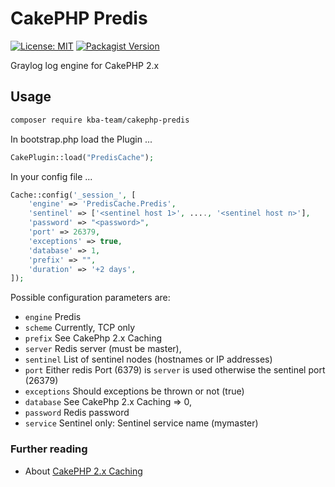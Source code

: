 # CakePHP Predis

[![License: MIT][license-mit]](LICENSE)
[![Packagist Version][packagist-badge]][packagist]

Graylog log engine for CakePHP 2.x

## Usage

```bash
composer require kba-team/cakephp-predis
```

In bootstrap.php load the Plugin ...

```php
CakePlugin::load("PredisCache");
```

In your config file ...

```php
Cache::config('_session_', [
    'engine' => 'PredisCache.Predis',
    'sentinel' => ['<sentinel host 1>', ...., '<sentinel host n>'],
    'password' => "<password>",
    'port' => 26379,
    'exceptions' => true,
    'database' => 1,
    'prefix' => "",
    'duration' => '+2 days', 
]);
```

Possible configuration parameters are:
* `engine`  Predis
* `scheme`  Currently, TCP only
* `prefix`  See CakePhp 2.x Caching
* `server`   Redis server (must be master),
* `sentinel`  List of sentinel nodes (hostnames or IP addresses)
* `port`    Either redis Port (6379) is `server` is used otherwise the sentinel port (26379)
* `exceptions` Should exceptions be thrown or not (true)
* `database` See CakePhp 2.x Caching                         => 0,
* `password` Redis password
* `service`  Sentinel only: Sentinel service name (mymaster)

### Further reading

* About [CakePHP 2.x Caching](https://book.cakephp.org/2/en/core-libraries/caching.html)


[license-mit]: https://img.shields.io/badge/license-MIT-blue.svg
[packagist-badge]: https://img.shields.io/packagist/v/kba-team/cakephp-predis
[packagist]: https://packagist.org/packages/kba-team/cakephp-predis
